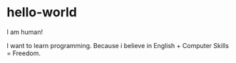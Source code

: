# hello-world

I am human!

I want to learn programming.
Because i believe in English + Computer Skills = Freedom.
